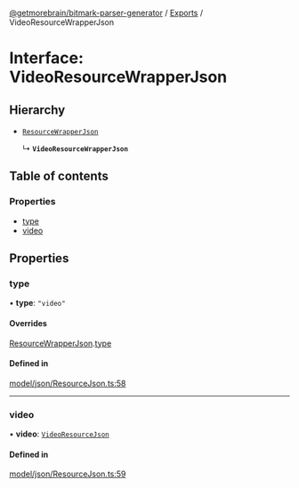 [@getmorebrain/bitmark-parser-generator](../API.md) / [Exports](../modules.md) / VideoResourceWrapperJson

# Interface: VideoResourceWrapperJson

## Hierarchy

- [`ResourceWrapperJson`](ResourceWrapperJson.md)

  ↳ **`VideoResourceWrapperJson`**

## Table of contents

### Properties

- [type](VideoResourceWrapperJson.md#type)
- [video](VideoResourceWrapperJson.md#video)

## Properties

### type

• **type**: ``"video"``

#### Overrides

[ResourceWrapperJson](ResourceWrapperJson.md).[type](ResourceWrapperJson.md#type)

#### Defined in

[model/json/ResourceJson.ts:58](https://github.com/getMoreBrain/bitmark-parser-generator/blob/b82d7bf/src/model/json/ResourceJson.ts#L58)

___

### video

• **video**: [`VideoResourceJson`](VideoResourceJson.md)

#### Defined in

[model/json/ResourceJson.ts:59](https://github.com/getMoreBrain/bitmark-parser-generator/blob/b82d7bf/src/model/json/ResourceJson.ts#L59)
